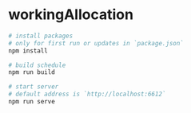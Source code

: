 # workingAllocation

```sh
# install packages
# only for first run or updates in `package.json`
npm install
```

```sh
# build schedule 
npm run build
```

```sh
# start server
# default address is `http://localhost:6612`
npm run serve
```
